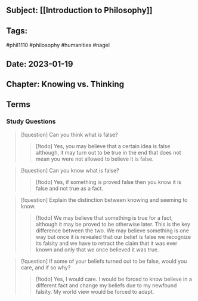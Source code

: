 ## Subject: [[Introduction to Philosophy]]
## Tags:
#phil1110 #philosophy #humanities #nagel
## Date: 2023-01-19
## Chapter: Knowing vs. Thinking


## Terms

### Study Questions

> [!question] Can you think what is false?
> > [!todo] Yes, you may believe that a certain idea is false although, it may turn out to be true in the end that does not mean you were not allowed to believe it is false.

> [!question] Can you know what is false?
> > [!todo] Yes, if something is proved false then you know it is false and not true as a fact.

> [!question] Explain the distinction between knowing and seeming to know.
> > [!todo] We may believe that something is true for a fact, although it may be proved to be otherwise later. This is the key difference between the two. We may believe something is one way but once it is revealed that our belief is false we recognize its falsity and we have to retract the claim that it was ever known and only that we once believed it was true.

> [!question] If some of your beliefs turned out to be false, would you care, and if so why?
> > [!todo] Yes, I would care. I would be forced to know believe in a different fact and change  my beliefs due to my newfound falsity. My world view would be forced to adapt.

